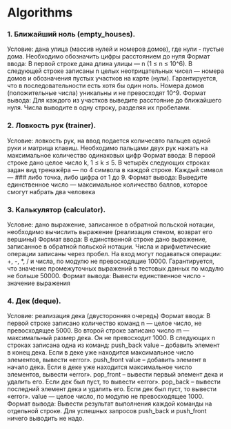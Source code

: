 # Algorithms

### 1. Ближайший ноль (empty_houses). 
Условие: дана улица (массив нулей и номеров домов), где нули - пустые дома. Необходимо обозначить цифры расстоянием до нуля
Формат ввода: В первой строке дана длина улицы — n (1 ≤ n ≤ 10^6). В следующей строке записаны n целых неотрицательных чисел — номера домов и обозначения пустых участков на карте (нули). Гарантируется, что в последовательности есть хотя бы один ноль. Номера домов (положительные числа) уникальны и не превосходят 10^9.
Формат вывода: Для каждого из участков выведите расстояние до ближайшего нуля. Числа выводите в одну строку, разделяя их пробелами.

### 2. Ловкость рук (trainer).
Условие: ловкость рук, на ввод подается количесвто пальцев одной руки и матрица клавиш. Необходимо пальцами двух рук нажать на максимальное количество одинаковых цифр
Формат ввода: В первой строке дано целое число k, 1 ≤ k ≤ 5. В четырёх следующих строках задан вид тренажёра — по 4 символа в каждой строке. Каждый символ — ### либо точка, либо цифра от 1 до 9.
Формат вывода: Выведите единственное число — максимальное количество баллов, которое смогут набрать два человека

### 3. Калькулятор (calculator).
Условие: дано выражение, записанное в обратной польской нотации, необходимо вычислить выражение (реализация стеком, возврат его вершины)
Формат ввода: В единственной строке дано выражение, записанное в обратной польской нотации. Числа и арифметические операции записаны через пробел. На вход могут подаваться операции: +, -, *, / и числа, по модулю не превосходящие 10000. Гарантируется, что значение промежуточных выражений в тестовых данных по модулю не больше 50000.
Формат вывода: Вывести единственное число - значение выражения

### 4. Дек (deque).
Условие: реализация дека (двусторонняя очередь)
Формат ввода: В первой строке записано количество команд n — целое число, не превосходящее 5000. Во второй строке записано число m — максимальный размер дека. Он не превосходит 1000. В следующих n строках записана одна из команд: 
push_back value – добавить элемент в конец дека. Если в деке уже находится максимальное число элементов, вывести «error».
push_front value – добавить элемент в начало дека. Если в деке уже находится максимальное число элементов, вывести «error».
pop_front – вывести первый элемент дека и удалить его. Если дек был пуст, то вывести «error».
pop_back – вывести последний элемент дека и удалить его. Если дек был пуст, то вывести «error».
value — целое число, по модулю не превосходящее 1000.
Формат вывода: Вывести результат выполнения каждой команды на отдельной строке. Для успешных запросов push_back и push_front ничего выводить не надо.
